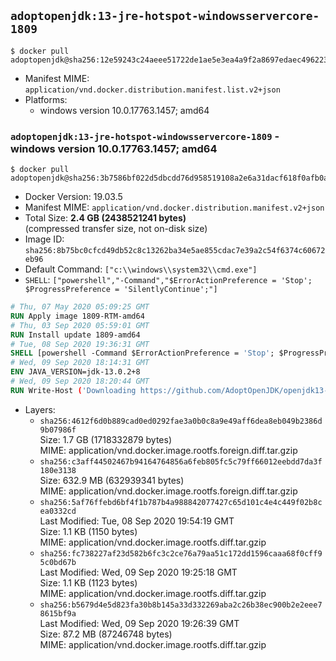 ## `adoptopenjdk:13-jre-hotspot-windowsservercore-1809`

```console
$ docker pull adoptopenjdk@sha256:12e59243c24aeee51722de1ae5e3ea4a9f2a8697edaec49622367a2ece1266bc
```

-	Manifest MIME: `application/vnd.docker.distribution.manifest.list.v2+json`
-	Platforms:
	-	windows version 10.0.17763.1457; amd64

### `adoptopenjdk:13-jre-hotspot-windowsservercore-1809` - windows version 10.0.17763.1457; amd64

```console
$ docker pull adoptopenjdk@sha256:3b7586bf022d5dbcdd76d958519108a2e6a31dacf618f0afb0a0e55eb881d49a
```

-	Docker Version: 19.03.5
-	Manifest MIME: `application/vnd.docker.distribution.manifest.v2+json`
-	Total Size: **2.4 GB (2438521241 bytes)**  
	(compressed transfer size, not on-disk size)
-	Image ID: `sha256:8b75bc0cfcd49db52c8c13262ba34e5ae855cdac7e39a2c54f6374c60672eb96`
-	Default Command: `["c:\\windows\\system32\\cmd.exe"]`
-	`SHELL`: `["powershell","-Command","$ErrorActionPreference = 'Stop'; $ProgressPreference = 'SilentlyContinue';"]`

```dockerfile
# Thu, 07 May 2020 05:09:25 GMT
RUN Apply image 1809-RTM-amd64
# Thu, 03 Sep 2020 05:59:01 GMT
RUN Install update 1809-amd64
# Tue, 08 Sep 2020 19:36:31 GMT
SHELL [powershell -Command $ErrorActionPreference = 'Stop'; $ProgressPreference = 'SilentlyContinue';]
# Wed, 09 Sep 2020 18:14:31 GMT
ENV JAVA_VERSION=jdk-13.0.2+8
# Wed, 09 Sep 2020 18:20:44 GMT
RUN Write-Host ('Downloading https://github.com/AdoptOpenJDK/openjdk13-binaries/releases/download/jdk-13.0.2%2B8/OpenJDK13U-jre_x64_windows_hotspot_13.0.2_8.msi ...');         [Net.ServicePointManager]::SecurityProtocol = [Net.SecurityProtocolType]::Tls12;         wget https://github.com/AdoptOpenJDK/openjdk13-binaries/releases/download/jdk-13.0.2%2B8/OpenJDK13U-jre_x64_windows_hotspot_13.0.2_8.msi -O 'openjdk.msi';         Write-Host ('Verifying sha256 (6fe327787fc81f84ca16296a9edbace713d5b04657234cb9431ab45bda7df2dc) ...');         if ((Get-FileHash openjdk.msi -Algorithm sha256).Hash -ne '6fe327787fc81f84ca16296a9edbace713d5b04657234cb9431ab45bda7df2dc') {                 Write-Host 'FAILED!';                 exit 1;         };                 New-Item -ItemType Directory -Path C:\temp | Out-Null;                 Write-Host 'Installing using MSI ...';         Start-Process -FilePath "msiexec.exe" -ArgumentList '/i', 'openjdk.msi', '/L*V', 'C:\temp\OpenJDK.log',         '/quiet', 'ADDLOCAL=FeatureEnvironment,FeatureJarFileRunWith,FeatureJavaHome' -Wait -Passthru;         Write-Host 'Removing openjdk.msi ...';         Remove-Item openjdk.msi -Force;         Remove-Item -Path C:\temp -Recurse | Out-Null;
```

-	Layers:
	-	`sha256:4612f6d0b889cad0ed0292fae3a0b0c8a9e49aff6dea8eb049b2386d9b07986f`  
		Size: 1.7 GB (1718332879 bytes)  
		MIME: application/vnd.docker.image.rootfs.foreign.diff.tar.gzip
	-	`sha256:c3aff44502467b94164764856a6feb805fc5c79ff66012eebdd7da3f180e3138`  
		Size: 632.9 MB (632939341 bytes)  
		MIME: application/vnd.docker.image.rootfs.foreign.diff.tar.gzip
	-	`sha256:5af76ffebd6bf4f1b787b4a988842077427c65d101c4e4c449f02b8cea0332cd`  
		Last Modified: Tue, 08 Sep 2020 19:54:19 GMT  
		Size: 1.1 KB (1150 bytes)  
		MIME: application/vnd.docker.image.rootfs.diff.tar.gzip
	-	`sha256:fc738227af23d582b6fc3c2ce76a79aa51c172dd1596caaa68f0cff95c0bd67b`  
		Last Modified: Wed, 09 Sep 2020 19:25:18 GMT  
		Size: 1.1 KB (1123 bytes)  
		MIME: application/vnd.docker.image.rootfs.diff.tar.gzip
	-	`sha256:b5679d4e5d823fa30b8b145a33d332269aba2c26b38ec900b2e2eee78615bf9a`  
		Last Modified: Wed, 09 Sep 2020 19:26:39 GMT  
		Size: 87.2 MB (87246748 bytes)  
		MIME: application/vnd.docker.image.rootfs.diff.tar.gzip
